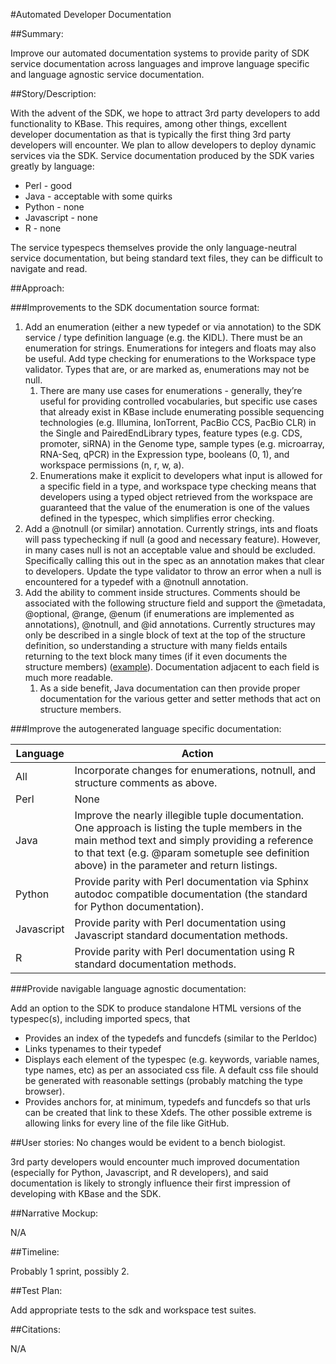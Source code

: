 #Automated Developer Documentation

##Summary:

Improve our automated documentation systems to provide parity of SDK service
documentation across languages and improve language specific and language
agnostic service documentation.

##Story/Description:

With the advent of the SDK, we hope to attract 3rd party developers to add
functionality to KBase. This requires, among other things, excellent developer
documentation as that is typically the first thing 3rd party developers will
encounter. We plan to allow developers to deploy dynamic services via the SDK.
Service documentation produced by the SDK varies greatly by language:

* Perl - good
* Java - acceptable with some quirks
* Python - none
* Javascript - none
* R - none

The service typespecs themselves provide the only language-neutral service
documentation, but being standard text files, they can be difficult to navigate
and read.

##Approach:

###Improvements to the SDK documentation source format:

1. Add an enumeration (either a new typedef or via annotation) to the SDK
   service / type definition language (e.g. the KIDL). There must be an
   enumeration for strings. Enumerations for integers and floats may also be
   useful. Add type checking for enumerations to the Workspace type validator.
   Types that are, or are marked as, enumerations may not be null. 
    1. There are many use cases for enumerations - generally, they’re useful
       for providing controlled vocabularies, but specific use cases that
       already exist in KBase include enumerating possible sequencing
       technologies (e.g. Illumina, IonTorrent, PacBio CCS, PacBio CLR) in the
       Single and PairedEndLibrary types, feature types (e.g.  CDS, promoter,
       siRNA) in the Genome type, sample types (e.g. microarray, RNA-Seq, qPCR)
       in the Expression type, booleans (0, 1), and workspace permissions
       (n, r, w, a).
    2. Enumerations make it explicit to developers what input is allowed for a
       specific field in a type, and workspace type checking means that
       developers using a typed object retrieved from the workspace are
       guaranteed that the value of the enumeration is one of the values
       defined in the typespec, which simplifies error checking.
2. Add a @notnull (or similar) annotation. Currently strings, ints and floats
   will pass typechecking if null (a good and necessary feature). However, in
   many cases null is not an acceptable value and should be excluded.
   Specifically calling this out in the spec as an annotation makes that
   clear to developers. Update the type validator to throw an error when a null
   is encountered for a typedef with a @notnull annotation.
3. Add the ability to comment inside structures. Comments should be associated
   with the following structure field and support the @metadata, @optional,
   @range, @enum (if enumerations are implemented as annotations), @notnull,
   and @id annotations. Currently structures may only be described in a single
   block of text at the top of the structure definition, so understanding a
   structure with many fields entails returning to the text block many times
   (if it even documents the structure members)
   ([example](https://narrative.kbase.us/#spec/type/KBaseFile.PairedEndLibrary)).
   Documentation adjacent to each field is much more readable.
    1. As a side benefit, Java documentation can then provide proper
       documentation for the various getter and setter methods that act on
       structure members.


###Improve the autogenerated language specific documentation:

Language|Action
----------------|-----------
All|Incorporate changes for enumerations, notnull, and structure comments as above.
Perl|None
Java|Improve the nearly illegible tuple documentation. One approach is listing the tuple members in the main method text and simply providing a reference to that text (e.g. @param sometuple see definition above) in the parameter and return listings.
Python|Provide parity with Perl documentation via Sphinx autodoc compatible documentation (the standard for Python documentation).
Javascript|Provide parity with Perl documentation using Javascript standard documentation methods.
R|Provide parity with Perl documentation using R standard documentation methods.

###Provide navigable language agnostic documentation:

Add an option to the SDK to produce standalone HTML versions of the
typespec(s), including imported specs, that

* Provides an index of the typedefs and funcdefs (similar to the Perldoc)
* Links typenames to their typedef
* Displays each element of the typespec (e.g. keywords, variable names, type
  names, etc) as per an associated css file. A default css file should be
  generated with reasonable settings (probably matching the type browser).
* Provides anchors for, at minimum, typedefs and funcdefs so that urls can be
  created that link to these Xdefs. The other possible extreme is allowing
  links for every line of the file like GitHub.

##User stories:
No changes would be evident to a bench biologist.

3rd party developers would encounter much improved documentation (especially
for Python, Javascript, and R developers), and said documentation is likely to
strongly influence their first impression of developing with KBase and the SDK.

##Narrative Mockup:

N/A

##Timeline:

Probably 1 sprint, possibly 2.

##Test Plan:

Add appropriate tests to the sdk and workspace test suites. 

##Citations:

N/A
